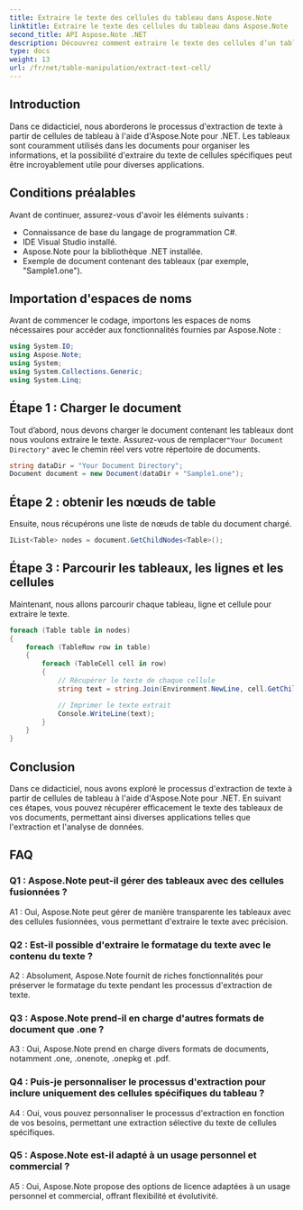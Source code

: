 ```yaml
---
title: Extraire le texte des cellules du tableau dans Aspose.Note
linktitle: Extraire le texte des cellules du tableau dans Aspose.Note
second_title: API Aspose.Note .NET
description: Découvrez comment extraire le texte des cellules d’un tableau dans Aspose.Note pour .NET. Améliorez vos capacités de traitement de documents sans effort.
type: docs
weight: 13
url: /fr/net/table-manipulation/extract-text-cell/
---
```

## Introduction

Dans ce didacticiel, nous aborderons le processus d'extraction de texte à partir de cellules de tableau à l'aide d'Aspose.Note pour .NET. Les tableaux sont couramment utilisés dans les documents pour organiser les informations, et la possibilité d'extraire du texte de cellules spécifiques peut être incroyablement utile pour diverses applications.

## Conditions préalables

Avant de continuer, assurez-vous d'avoir les éléments suivants :

- Connaissance de base du langage de programmation C#.
- IDE Visual Studio installé.
- Aspose.Note pour la bibliothèque .NET installée.
- Exemple de document contenant des tableaux (par exemple, "Sample1.one").

## Importation d'espaces de noms

Avant de commencer le codage, importons les espaces de noms nécessaires pour accéder aux fonctionnalités fournies par Aspose.Note :

```csharp
using System.IO;
using Aspose.Note;
using System;
using System.Collections.Generic;
using System.Linq;
```

## Étape 1 : Charger le document

 Tout d’abord, nous devons charger le document contenant les tableaux dont nous voulons extraire le texte. Assurez-vous de remplacer`"Your Document Directory"` avec le chemin réel vers votre répertoire de documents.

```csharp
string dataDir = "Your Document Directory";
Document document = new Document(dataDir + "Sample1.one");
```

## Étape 2 : obtenir les nœuds de table

Ensuite, nous récupérons une liste de nœuds de table du document chargé.

```csharp
IList<Table> nodes = document.GetChildNodes<Table>();
```

## Étape 3 : Parcourir les tableaux, les lignes et les cellules

Maintenant, nous allons parcourir chaque tableau, ligne et cellule pour extraire le texte.

```csharp
foreach (Table table in nodes)
{
    foreach (TableRow row in table)
    {
        foreach (TableCell cell in row)
        {
            // Récupérer le texte de chaque cellule
            string text = string.Join(Environment.NewLine, cell.GetChildNodes<RichText>().Select(e => e.Text)) + Environment.NewLine;

            // Imprimer le texte extrait
            Console.WriteLine(text);
        }
    }
}
```

## Conclusion

Dans ce didacticiel, nous avons exploré le processus d'extraction de texte à partir de cellules de tableau à l'aide d'Aspose.Note pour .NET. En suivant ces étapes, vous pouvez récupérer efficacement le texte des tableaux de vos documents, permettant ainsi diverses applications telles que l'extraction et l'analyse de données.

## FAQ

### Q1 : Aspose.Note peut-il gérer des tableaux avec des cellules fusionnées ?

A1 : Oui, Aspose.Note peut gérer de manière transparente les tableaux avec des cellules fusionnées, vous permettant d'extraire le texte avec précision.

### Q2 : Est-il possible d'extraire le formatage du texte avec le contenu du texte ?

A2 : Absolument, Aspose.Note fournit de riches fonctionnalités pour préserver le formatage du texte pendant les processus d'extraction de texte.

### Q3 : Aspose.Note prend-il en charge d'autres formats de document que .one ?

A3 : Oui, Aspose.Note prend en charge divers formats de documents, notamment .one, .onenote, .onepkg et .pdf.

### Q4 : Puis-je personnaliser le processus d'extraction pour inclure uniquement des cellules spécifiques du tableau ?

A4 : Oui, vous pouvez personnaliser le processus d'extraction en fonction de vos besoins, permettant une extraction sélective du texte de cellules spécifiques.

### Q5 : Aspose.Note est-il adapté à un usage personnel et commercial ?

A5 : Oui, Aspose.Note propose des options de licence adaptées à un usage personnel et commercial, offrant flexibilité et évolutivité.